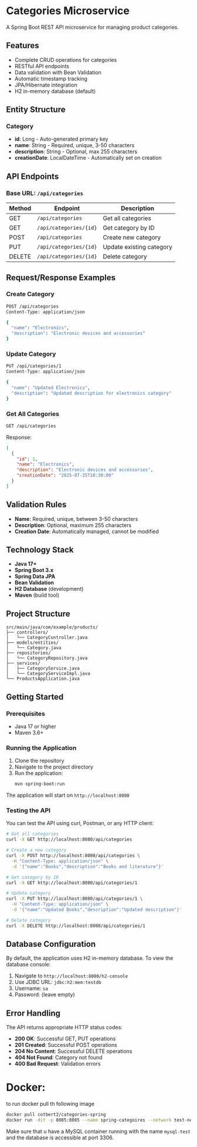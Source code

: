 # Categories Microservice

A Spring Boot REST API microservice for managing product categories.

## Features

- Complete CRUD operations for categories
- RESTful API endpoints
- Data validation with Bean Validation
- Automatic timestamp tracking
- JPA/Hibernate integration
- H2 in-memory database (default)

## Entity Structure

### Category
- **id**: Long - Auto-generated primary key
- **name**: String - Required, unique, 3-50 characters
- **description**: String - Optional, max 255 characters  
- **creationDate**: LocalDateTime - Automatically set on creation

## API Endpoints

### Base URL: `/api/categories`

| Method | Endpoint | Description |
|--------|----------|-------------|
| GET | `/api/categories` | Get all categories |
| GET | `/api/categories/{id}` | Get category by ID |
| POST | `/api/categories` | Create new category |
| PUT | `/api/categories/{id}` | Update existing category |
| DELETE | `/api/categories/{id}` | Delete category |

## Request/Response Examples

### Create Category
```bash
POST /api/categories
Content-Type: application/json

{
  "name": "Electronics",
  "description": "Electronic devices and accessories"
}
```

### Update Category
```bash
PUT /api/categories/1
Content-Type: application/json

{
  "name": "Updated Electronics",
  "description": "Updated description for electronics category"
}
```

### Get All Categories
```bash
GET /api/categories
```

Response:
```json
[
  {
    "id": 1,
    "name": "Electronics",
    "description": "Electronic devices and accessories",
    "creationDate": "2025-07-25T10:30:00"
  }
]
```

## Validation Rules

- **Name**: Required, unique, between 3-50 characters
- **Description**: Optional, maximum 255 characters
- **Creation Date**: Automatically managed, cannot be modified

## Technology Stack

- **Java 17+**
- **Spring Boot 3.x**
- **Spring Data JPA**
- **Bean Validation**
- **H2 Database** (development)
- **Maven** (build tool)

## Project Structure

```
src/main/java/com/example/products/
├── controllers/
│   └── CategoryController.java
├── models/entities/
│   └── Category.java
├── repositories/
│   └── CategoryRepository.java
├── services/
│   ├── CategoryService.java
│   └── CategoryServiceImpl.java
└── ProductsApplication.java
```

## Getting Started

### Prerequisites
- Java 17 or higher
- Maven 3.6+

### Running the Application

1. Clone the repository
2. Navigate to the project directory
3. Run the application:
   ```bash
   mvn spring-boot:run
   ```

The application will start on `http://localhost:8080`

### Testing the API

You can test the API using curl, Postman, or any HTTP client:

```bash
# Get all categories
curl -X GET http://localhost:8080/api/categories

# Create a new category
curl -X POST http://localhost:8080/api/categories \
  -H "Content-Type: application/json" \
  -d '{"name":"Books","description":"Books and literature"}'

# Get category by ID
curl -X GET http://localhost:8080/api/categories/1

# Update category
curl -X PUT http://localhost:8080/api/categories/1 \
  -H "Content-Type: application/json" \
  -d '{"name":"Updated Books","description":"Updated description"}'

# Delete category
curl -X DELETE http://localhost:8080/api/categories/1
```

## Database Configuration

By default, the application uses H2 in-memory database. To view the database console:

1. Navigate to `http://localhost:8080/h2-console`
2. Use JDBC URL: `jdbc:h2:mem:testdb`
3. Username: `sa`
4. Password: (leave empty)

## Error Handling

The API returns appropriate HTTP status codes:

- **200 OK**: Successful GET, PUT operations
- **201 Created**: Successful POST operations
- **204 No Content**: Successful DELETE operations
- **404 Not Found**: Category not found
- **400 Bad Request**: Validation errors

# Docker: 

to run docker pull th following image
```bash
docker pull cotbert2/categories-spring
docker run -dit -p 8085:8085 --name spring-categoires --network test-network -e DB_HOST=mysql-test:3306 categories-spring
```


Make sure that u have a MySQL container running with the name `mysql-test` and the database is accessible at port 3306.



